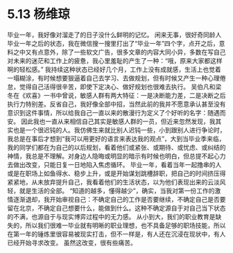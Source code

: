 # 5.13 杨维琼

毕业一年，我好像对溜走了的日子没什么鲜明的记忆。 闲来无事，很好奇同龄人毕业一年之后的状态，我在微信搜一搜里打出了“毕业一年”四个字，点开之后，意料之中又有点意外，除了一些软文广告，很多文章的内容大同小异，多数在写自己对未来的迷茫和工作上的疲惫，我心里羞耻的产生了一种：“哦，原来大家都这样啊的轻松感。” 我持续这种状态已经好几个月，工作上没有成就感，生活上也觉着一塌糊涂，有时候想要狠逼着自己去学习、去做规划，但有时候又产生一种心理倦怠，觉得自己活得很辛苦，即使下定决心、做好规划也很难去执行。 吴伯凡和梁冬在《欢喜》一书中曾说，敏感人群有两大特征：一是决断能力差，二是决断之后执行力特别差。反省自己，我好像全部中招，当然此前的我并不愿意承认甚至没有意识到这件事情，所以给我自己一直以来的散漫行为定义了个好听的名字：随遇而安。 因此我也一直从来相信自己其实是敏感人群的一员，但近来忽然发现，我其实也是一个很迟钝的人。我仿佛生来就比别人迟钝一些，小到跟别人进行争论时，我总是在事后才想到“我可以用更好的语言来表达我的观点”，大到当毕业季来临，我的同学们都在为自己的以后规划，看着他们或紧张、或期待、或忧虑、或纠结的神情，我总是不理解。对身边人隐晦或明显的暗示有时候也明白，但总提不起心力去做出改变，只能日复一日地陷入焦虑循环。 毕业一年，看着当年一起撸串的人或是在职场上如鱼得水、稳步上升，或是开始谋划跳槽辞职，把自己的时间挤压得紧紧地，从未放弃提升自己，我看着他们的生活状态，以为他们表现出来的云淡风轻，就是生活的全部。 “知道的越多，懂得越少”，确实，当我对第一份工作的激情逐渐退却，我开始审视自己：不确定自己的工作是否要继续，不确定自己是否要留在北京，不确定自己想要什么，能做到什么。这种不确定源自于对自己当下状态的不满，也源自于与现实博弈过程中的无力感。 从小到大，我们的职业教育是缺失的，所以我们很难一毕业就有明晰的职业理想，也不具备足够的职场技能，所以在第一年的锤炼里很容易被现实打击，但不一样是，有人还在沉浸在现状中，有人已经开始寻求改变。 虽然这改变，很有些痛苦。



